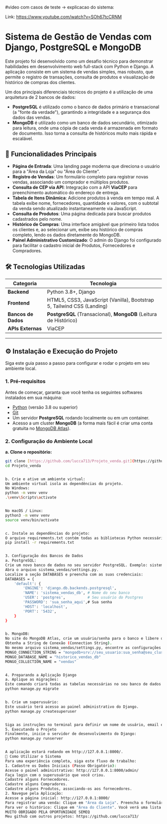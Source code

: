 #video com casos de teste -> explicacao do sistema:

Link:  https://www.youtube.com/watch?v=SOh67tcCRNM

# Sistema de Gestão de Vendas com Django, PostgreSQL e MongoDB

Este projeto foi desenvolvido como um desafio técnico para demonstrar habilidades em desenvolvimento web full-stack com Python e Django. A aplicação consiste em um sistema de vendas simples, mas robusto, que permite o registro de transações, consulta de produtos e visualização de histórico de compras dos clientes.

Um dos principais diferenciais técnicos do projeto é a utilização de uma arquitetura de 2 bancos de dados:
- **PostgreSQL** é utilizado como o banco de dados primário e transacional (a "fonte da verdade"), garantindo a integridade e a segurança dos dados das vendas.
- **MongoDB** é utilizado como um banco de dados secundário, otimizado para leitura, onde uma cópia de cada venda é armazenada em formato de documento. Isso torna a consulta de históricos muito mais rápida e escalável.

## 🚀 Funcionalidades Principais

* **Página de Entrada**: Uma landing page moderna que direciona o usuário para a "Área da Loja" ou "Área do Cliente".
* **Registro de Vendas**: Um formulário completo para registrar novas vendas, associando um comprador e múltiplos produtos.
* **Consulta de CEP via API**: Integração com a API **ViaCEP** para preenchimento automático do endereço de entrega.
* **Tabela de Itens Dinâmica**: Adicione produtos à venda em tempo real. A tabela exibe nome, fornecedores, quantidade e valores, com o subtotal da venda sendo atualizado instantaneamente via JavaScript.
* **Consulta de Produtos**: Uma página dedicada para buscar produtos cadastrados pelo nome.
* **Histórico de Compras**: Uma interface amigável que primeiro lista todos os clientes e, ao selecionar um, exibe seu histórico de compras completo, lendo os dados diretamente do MongoDB.
* **Painel Administrativo Customizado**: O admin do Django foi configurado para facilitar o cadastro inicial de Produtos, Fornecedores e Compradores.

## 🛠️ Tecnologias Utilizadas

| Categoria       | Tecnologia                                                              |
| --------------- | ----------------------------------------------------------------------- |
| **Backend** | Python 3.8+, Django                                                    |
| **Frontend** | HTML5, CSS3, JavaScript (Vanilla), Bootstrap 5, Tailwind CSS (Landing)  |
| **Bancos de Dados** | **PostgreSQL** (Transacional), **MongoDB** (Leitura de Histórico)         |
| **APIs Externas** | ViaCEP                                                                  |

---

## ⚙️ Instalação e Execução do Projeto

Siga este guia passo a passo para configurar e rodar o projeto em seu ambiente local.

### 1. Pré-requisitos

Antes de começar, garanta que você tenha os seguintes softwares instalados em sua máquina:
* [Python](https://www.python.org/downloads/) (versão 3.8 ou superior)
* [Git](https://git-scm.com/)
* Um servidor **PostgreSQL** rodando localmente ou em um container.
* Acesso a um cluster **MongoDB** (a forma mais fácil é criar uma conta gratuita no [MongoDB Atlas](https://www.mongodb.com/cloud/atlas)).

### 2. Configuração do Ambiente Local

**a. Clone o repositório:**
```bash
git clone [https://github.com/lucca713/Projeto_venda.git](https://github.com/lucca713/Projeto_venda.git)
cd Projeto_venda


b. Crie e ative um ambiente virtual:
Um ambiente virtual isola as dependências do projeto.
No Windows:
python -m venv venv
.\venv\Scripts\activate


No macOS / Linux:
python3 -m venv venv
source venv/bin/activate


c. Instale as dependências do projeto:
O arquivo requirements.txt contém todas as bibliotecas Python necessárias.
pip install -r requirements.txt


3. Configuração dos Bancos de Dados
a. PostgreSQL:
Crie um novo banco de dados no seu servidor PostgreSQL. Exemplo: sistema_vendas_db.
Abra o arquivo sistema_vendas/settings.py.
Localize a seção DATABASES e preencha com as suas credenciais:
DATABASES = {
    'default': {
        'ENGINE': 'django.db.backends.postgresql',
        'NAME': 'sistema_vendas_db', # Nome do seu banco
        'USER': 'postgres',          # Seu usuário do Postgres
        'PASSWORD': 'sua_senha_aqui',# Sua senha
        'HOST': 'localhost',
        'PORT': '5432',
    }
}


b. MongoDB:
No site do MongoDB Atlas, crie um usuário/senha para o banco e libere o acesso da sua rede.
Obtenha a String de Conexão (Connection String).
No mesmo arquivo sistema_vendas/settings.py, encontre as configurações do MongoDB e preencha com suas informações:
MONGO_CONNECTION_STRING = "mongodb+srv://seu_usuario:sua_senha@seu_cluster.mongodb.net/?retryWrites=true&w=majority"
MONGO_DATABASE_NAME = "historico_vendas_db"
MONGO_COLLECTION_NAME = "vendas"


4. Preparando a Aplicação Django
a. Aplique as migrações:
Este comando criará todas as tabelas necessárias no seu banco de dados PostgreSQL.
python manage.py migrate


b. Crie um superusuário:
Este usuário terá acesso ao painel administrativo do Django.
python manage.py createsuperuser


Siga as instruções no terminal para definir um nome de usuário, email e senha.
5. Executando o Projeto
Finalmente, inicie o servidor de desenvolvimento do Django:
python manage.py runserver


A aplicação estará rodando em http://127.0.0.1:8000/.
📖 Como Utilizar o Sistema
Para uma experiência completa, siga este fluxo de trabalho:
1. Cadastre os Dados Iniciais (Passo Obrigatório):
Acesse o painel administrativo: http://127.0.0.1:8000/admin/
Faça login com o superusuário que você criou.
Cadastre alguns Fornecedores.
Cadastre alguns Compradores.
Cadastre alguns Produtos, associando-os aos fornecedores.
2. Navegue pela Aplicação:
Acesse a página inicial: http://127.0.0.1:8000/
Para registrar uma venda: Clique em "Área da Loja". Preencha o formulário, adicione produtos e finalize a venda.
Para ver o histórico: Clique em "Área do Cliente". Você verá uma lista de
MUITO OBRIGADO PELA OPORTUNIDADE SEMEQ
Meu github com outros projetos: https://github.com/lucca713/
